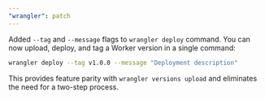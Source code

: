 ```yaml
---
"wrangler": patch
---
```


Added `--tag` and `--message` flags to `wrangler deploy` command. You can now upload, deploy, and tag a Worker version in a single command:

```bash
wrangler deploy --tag v1.0.0 --message "Deployment description"
```

This provides feature parity with `wrangler versions upload` and eliminates the need for a two-step process.
